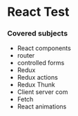 # React Test

### Covered subjects
- React components
- router
- controlled forms
- Redux
- Redux actions
- Redux Thunk
- Client server com
- Fetch
- React animations
